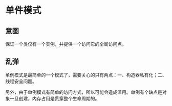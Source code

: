 # 单件模式

## 意图

保证一个类仅有一个实例，并提供一个访问它的全局访问点。

## 乱弹

单例模式是最简单的一个模式了，需要关心的只有两点：一、构造器私有化；二、线程安全问题。

另外，由于单例模式有简单的访问方式，所以可能会造成滥用。单例有个缺点是对象一旦创建，内存占用是贯穿整个生命周期的。




